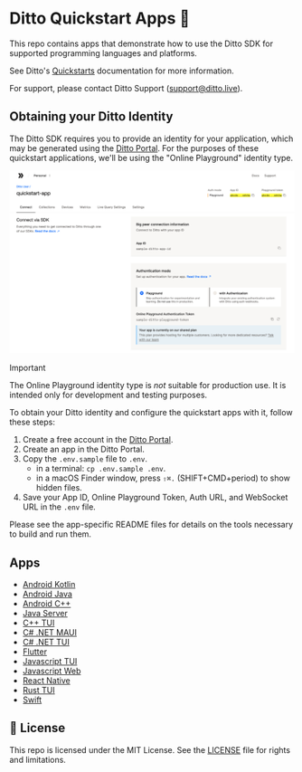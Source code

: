 # Ditto Quickstart Apps 🚀

This repo contains apps that demonstrate how to use the Ditto SDK for supported
programming languages and platforms.

See Ditto's [Quickstarts](https://docs.ditto.live/sdk/latest/quickstarts)
documentation for more information.

For support, please contact Ditto Support (<support@ditto.live>).

## Obtaining your Ditto Identity

The Ditto SDK requires you to provide an identity for your application, which may be
generated using the [Ditto Portal](https://portal.ditto.live/). For the purposes of these
quickstart applications, we'll be using the "Online Playground" identity type.

![Ditto Portal](.github/assets/ditto-portal.png)

> [!IMPORTANT]
> The Online Playground identity type is _not_ suitable for production use. It is intended
> only for development and testing purposes.

To obtain your Ditto identity and configure the quickstart apps with it, follow these steps:

1. Create a free account in the [Ditto Portal](https://portal.ditto.live/).
1. Create an app in the Ditto Portal.
1. Copy the `.env.sample` file to `.env`.
   - in a terminal: `cp .env.sample .env`.
   - in a macOS Finder window, press `⇧⌘.` (SHIFT+CMD+period) to show hidden files.
1. Save your App ID, Online Playground Token, Auth URL, and WebSocket URL in the `.env` file.

Please see the app-specific README files for details on the tools necessary to
build and run them.

## Apps

- [Android Kotlin](android-kotlin/README.md)
- [Android Java](android-java/README.md)
- [Android C++](android-cpp/README.md)
- [Java Server](java-spring/README.md)
- [C++ TUI](cpp-tui/README.md)
- [C# .NET MAUI](dotnet-maui/README.md)
- [C# .NET TUI](dotnet-tui/README.md)
- [Flutter](flutter_quickstart/README.md)
- [Javascript TUI](javascript-tui/README.md)
- [Javascript Web](javascript-web/README.md)
- [React Native](react-native/README.md)
- [Rust TUI](rust-tui/README.md)
- [Swift](swift/README.md)

## 📄 License

This repo is licensed under the MIT License. See the [LICENSE](LICENSE) file for
rights and limitations.
